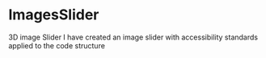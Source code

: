 # ImagesSlider
3D image Slider
I have created an image slider with accessibility standards applied to the code structure
